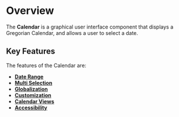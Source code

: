 # Overview

The **Calendar** is a graphical user interface component that displays a Gregorian Calendar, and allows a user to select a date.

## Key Features

The features of the Calendar are:

* **[Date Range](./date-range)**
* **[Multi Selection](./multi-select)**
* **[Globalization](./globalization)**
* **[Customization](./customization)**
* **[Calendar Views](./calendar-views)**
* **[Accessibility](./accessibility)**